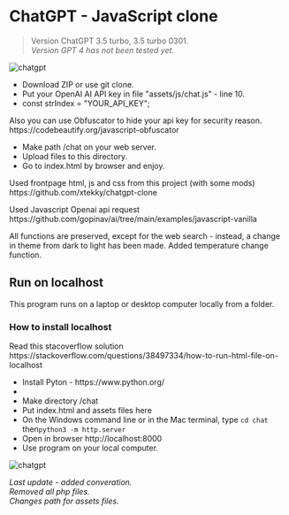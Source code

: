 <h1>ChatGPT - JavaScript clone</h1>
<blockquote><p>Version ChatGPT 3.5 turbo, 3.5 turbo 0301.<br>
 <em>Version GPT 4 has not been tested yet.</em></p></blockquote>
<img src="https://github.com/alexsky177/chatgpt/blob/main/screen_dark.png?raw=true" alt="chatgpt"/>
<ul class="contains-task-list">
 <li> Download ZIP or use git clone.</li> 
 <li> Put your OpenAI AI API key in file "assets/js/chat.js" - line 10.</li> 
 <li>const strIndex = "YOUR_API_KEY";</li>
</ul>
<p>Also you can use Obfuscator to hide your api key for security reason.<br>
https://codebeautify.org/javascript-obfuscator</p>
<ul class="contains-task-list">
<li> Make path /chat on your web server.</li>
<li> Upload files to this directory.</li>
<li> Go to index.html by browser and enjoy.</li>
</ul>
<p>Used frontpage html, js and css from this project (with some mods)<br>
https://github.com/xtekky/chatgpt-clone</p>
<p>Used Javascript Openai api request<br>
https://github.com/gopinav/ai/tree/main/examples/javascript-vanilla</p>
<p>All functions are preserved, except for the web search - instead, a change in theme from dark to light has been made. Added temperature change function.</p>
<h2>Run on localhost</h2>
<p>This program runs on a laptop or desktop computer locally from a folder.</p>
<h3>How to install localhost</h3>
<p>Read this stacoverflow solution<br>
https://stackoverflow.com/questions/38497334/how-to-run-html-file-on-localhost</p>
<ul class="contains-task-list">
<li> Install Pyton - https://www.python.org/<li>
<li> Make directory /chat</li>
<li> Put index.html and assets files here</li>
<li>On the Windows command line or in the Mac terminal, type <code>cd chat</code> then<code>python3 -m http.server</code></li>
<li> Open in browser http://localhost:8000</li>
<li> Use program on your local computer.</li>
</ul>
<img src="https://github.com/alexsky177/chatgpt/blob/main/screen_light.png?raw=true" alt="chatgpt"/>
<p><em>Last update - added converation.<br> 
Removed all php files.<br>
 Changes path for assets files.</em></p>
